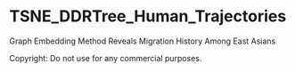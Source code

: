 # TSNE_DDRTree_Human_Trajectories
Graph Embedding Method Reveals Migration History Among East Asians


Copyright: 
Do not use for any commercial purposes.

